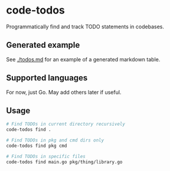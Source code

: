 # code-todos

Programmatically find and track TODO statements in codebases.

## Generated example

See [./todos.md](./todos.md) for an example of a generated markdown table.

## Supported languages

For now, just Go.  May add others later if useful.

## Usage

```bash
# Find TODOs in current directory recursively
code-todos find .

# Find TODOs in pkg and cmd dirs only
code-todos find pkg cmd

# Find TODOs in specific files
code-todos find main.go pkg/thing/library.go
```
